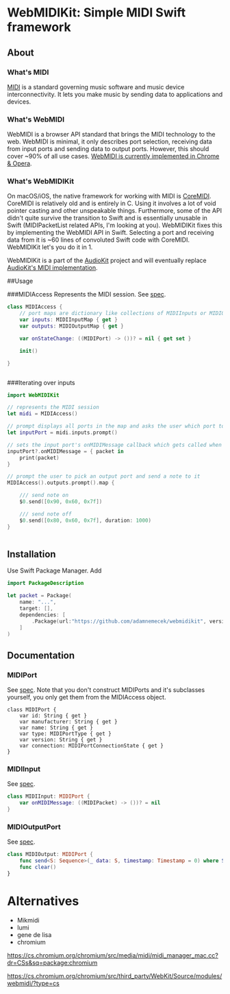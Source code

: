 # WebMIDIKit: Simple MIDI Swift framework

## About

### What's MIDI 

[MIDI](https://en.wikipedia.org/wiki/MIDI) is a standard governing music software and music device interconnectivity. It lets you make music by sending data to applications and devices. 

### What's WebMIDI

WebMIDI is a browser API standard that brings the MIDI technology to the web. WebMIDI is minimal, it only describes port selection, receiving data from input ports and sending data to output ports. However, this should cover ~90% of all use cases. [WebMIDI is currently implemented in Chrome & Opera](http://caniuse.com/#feat=midi).



### What's WebMIDIKit
On macOS/iOS, the native framework for working with MIDI is [CoreMIDI](https://developer.apple.com/reference/coremidi).
CoreMIDI is relatively old and is entirely in C. Using it involves a lot of void pointer casting and other unspeakable things. Furthermore, some of the API didn't quite survive the transition to Swift and is essentially unusable in Swift (MIDIPacketList related APIs, I'm looking at you). 
WebMIDIKit fixes this by implementing the WebMIDI API in Swift. Selecting a port and receiving data from it is ~60 lines of convoluted Swift code with CoreMIDI. WebMIDIKit let's you do it in 1. 


WebMIDIKit is a part of the [AudioKit](https://githib.com/audiokit/audiokit) project and will eventually replace [AudioKit's MIDI implementation](https://github.com/audiokit/AudioKit/tree/master/AudioKit/Common/MIDI).

##Usage

###MIDIAccess
Represents the MIDI session. See [spec](https://www.w3.org/TR/webmidi/#midiaccess-interface).

```swift
class MIDIAccess {
	// port maps are dictionary like collections of MIDIInputs or MIDIOutputs that are indexed with the port's id
	var inputs: MIDIInputMap { get }
	var outputs: MIDIOutputMap { get }

	var onStateChange: ((MIDIPort) -> ())? = nil { get set }

	init()

}
```

```swift
```

###Iterating over inputs

```swift
import WebMIDIKit

// represents the MIDI session
let midi = MIDIAccess()

// prompt displays all ports in the map and asks the user which port to select
let inputPort = midi.inputs.prompt()

// sets the input port's onMIDIMessage callback which gets called when the port receives any MIDI messages
inputPort?.onMIDIMessage = { packet in 
	print(packet)
}

// prompt the user to pick an output port and send a note to it
MIDIAccess().outputs.prompt().map { 

	/// send note on
	$0.send([0x90, 0x60, 0x7f])

	/// send note off
	$0.send([0x80, 0x60, 0x7f], duration: 1000)
}
```

```swift

```



## Installation

Use Swift Package Manager. Add 
```swift
import PackageDescription

let packet = Package(
	name: "...",
	target: [],
	dependencies: [
		.Package(url:"https://github.com/adamnemecek/webmidikit", version: 1)
	]
)
```

## Documentation

### MIDIPort

See [spec](). Note that you don't construct MIDIPorts and it's subclasses yourself, you only get them from the MIDIAccess object.
```
class MIDIPort {
    var id: String { get }
    var manufacturer: String { get }
    var name: String { get }
    var type: MIDIPortType { get }
    var version: String { get }
    var connection: MIDIPortConnectionState { get }
}
```

### MIDIInput

See [spec]().
```swift
class MIDIInput: MIDIPort {
	var onMIDIMessage: ((MIDIPacket) -> ())? = nil
}
```


### MIDIOutputPort


See [spec]().
```swift
class MIDIOutput: MIDIPort {
	func send<S: Sequence>(_ data: S, timestamp: Timestamp = 0) where S.Iterator.Element == UInt8
	func clear()
}
```


# Alternatives

* Mikmidi
* lumi
* gene de lisa
* chromium 

https://cs.chromium.org/chromium/src/media/midi/midi_manager_mac.cc?dr=CSs&sq=package:chromium

 https://cs.chromium.org/chromium/src/third_party/WebKit/Source/modules/webmidi/?type=cs




